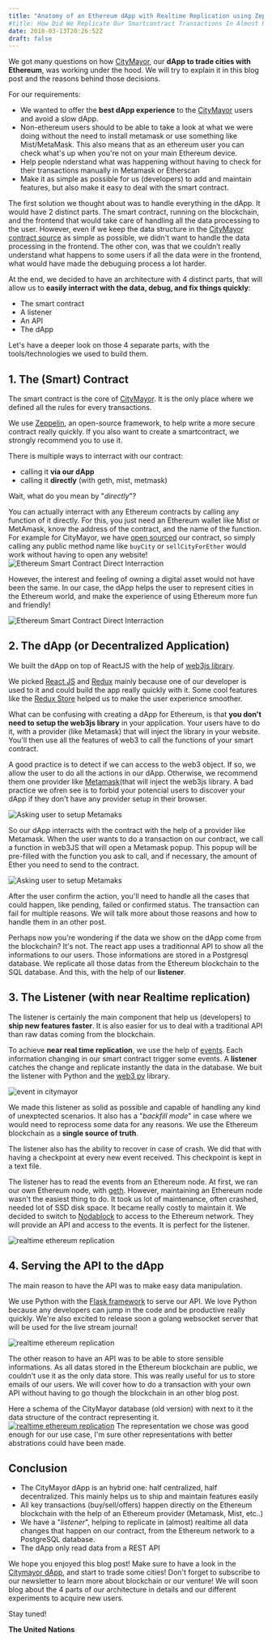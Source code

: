 ```yaml
---
title: "Anatomy of an Ethereum dApp with Realtime Replication using Zeppelin, Python, Postgresql, React and Geth"
#title: How Did We Replicate Our Smartcontract Transactions In Almost Realtime With Our Ethereum Node
date: 2018-03-13T20:26:52Z
draft: false
---
```


We got many questions on how [CityMayor](https://citymayor.co), our **dApp to trade cities with Ethereum**, was working under the hood. We will try to explain it in this blog post and the reasons behind those decisions.

For our requirements:

- We wanted to offer the **best dApp experience** to the [CityMayor](https://citymayor.co) users and avoid a slow dApp.
- Non-ethereum users should to be able to take a look at what we were doing without the need to install metamask or use something like Mist/MetaMask. This also means that as an ethereum user you can check what's up when you're not on your main Ethereum device.
- Help people nderstand what was happening without having to check for their transactions manually in Metamask or Etherscan
- Make it as simple as possible for us (developers) to add and maintain features, but also make it easy to deal with the smart contract.

The first solution we thought about was to handle everything in the dApp. It would have 2 distinct parts. The smart contract, running on the blockchain, and the frontend that would take care of handling all the data processing to the user. However, even if we keep the data structure in the [CityMayor contract source](https://etherscan.io/address/0x4bdde1e9fbaef2579dd63e2abbf0be445ab93f10#code) as simple as possible, we didn't want to handle the data processing in the frontend. The other con, was that we couldn’t really understand what happens to some users if all the data were in the frontend, what would have made the debuguing process a lot harder.

<!-- Need to find better transition -->
At the end, we decided to have an architecture with 4 distinct parts, that will allow us to **easily interract with the data, debug, and fix things quickly**:

- The smart contract
- A listener
- An API
- The dApp

Let's have a deeper look on those 4 separate parts, with the tools/technologies we used to build them.

## 1. The (Smart) Contract
The smart contract is the core of [CityMayor](https://citymayor.co). It is the only place where  we defined all the rules for every transactions.

We use [Zeppelin](https://github.com/OpenZeppelin/zeppelin-solidity), an open-source framework, to help write a more secure contract really quickly. If you also want to create a smartcontract, we strongly recommend you to use it. 

There is multiple ways to interract with our contract:

- calling it **via our dApp**
- calling it **directly** (with geth, mist, metmask)

Wait, what do you mean by "_directly_"? 

You can actually interract with any Ethereum contracts by calling any function of it directly. For this, you just need an Ethereum wallet like Mist or MetAmask, know the address of the contract, and the name of the function. For example for CityMayor, we have [open sourced]((https://etherscan.io/address/0x4bdde1e9fbaef2579dd63e2abbf0be445ab93f10#code)) our contract, so simply calling any public method name like `buyCity` or `sellCityForEther` would work without having to open any website!
![Ethereum Smart Contract Direct Interraction](/img/architecture/direct-interraction.png)


However, the interest and feeling of owning a digital asset would not have been the same. In our case, the dApp helps the user to represent cities in the Ethereum world, and make the experience of using Ethereum more fun and friendly!

![Ethereum Smart Contract Direct Interraction](/img/architecture/via-dapp-interraction.png)


## 2. The dApp (or Decentralized Application)
We built the dApp on top of ReactJS with the help of [web3js library](https://github.com/ethereum/web3.js/). 

We picked [React JS](https://reactjs.org/) and [Redux](https://redux.js.org/) mainly because one of our developer is used to it and could build the app really quickly with it. Some cool features like the [Redux Store](https://redux.js.org/api-reference/store) helped us to make the user experience smoother. 

<!-- The most challenging part of this choice was for the 2 others developers that were not really familiar with it to pick it up. An alternative would have been using [VueJS](https://vuejs.org/), but every developer has its own preference. -->


What can be confusing with creating a dApp for Ethereum, is that **you don't need to setup the web3js library** in your application. Your users have to do it, with a provider (like Metamask) that will inject the library in your website. You'll then use all the features of web3 to call the functions of your smart contract.

A good practice is to detect if we can access to the web3 object. If so, we allow the user to do all the actions in our dApp. Otherwise, we recommend them one provider like [Metamask](https://metamask.io)(that will inject the web3js library. A bad practice we ofren see is to forbid your potencial users to discover your dApp if they don't have any provider setup in their browser.

![Asking user to setup Metamaks](/img/architecture/asking-metamask.png)



So our dApp interracts with the contract with the help of a provider like Metamask. When the user wants to do a transaction on our contract, we call a function in web3JS that will open a Metamask popup. This popup will be pre-filled with the function you ask to call, and if necessary, the amount of Ether you need to send to the contract.

![Asking user to setup Metamaks](/img/architecture/daap-interractions.png)

After the user confirm the action, you'll need to handle all the cases that could happen, like pending, failed or confirmed status. The transaction can fail for multiple reasons. We will talk more about those reasons and how to handle them in an other post. 


Perhaps now you're wondering if the data we show on the dApp come from the blockchain? It's not. The react app uses a traditionnal API to show all the informations to our users. Those informations are stored in a Postgresql database. We replicate all those datas from the Ethereum blockchain to the SQL database. And this, with the help of our **listener**.

<!-- This choice was made to be able to do data manipulation easier, and have a reliable  -->


## 3. The Listener (with near Realtime replication)
The listener is certainly the main component that help us (developers) to **ship new features faster**. It is also easier for us to deal with a traditional API than raw datas coming from the blockchain. 

To achieve **near real time replication**, we use the help of [events](http://solidity.readthedocs.io/en/latest/contracts.html#events). Each information changing in our smart contract trigger some events. A **listener** catches the change and replicate instantly the data in the database. We buit the listener with Python and the [web3 py](https://github.com/ethereum/web3.py) library.

![event in citymayor](/img/architecture/event-triggered.png)

We made this listener as solid as possible and capable of handling any kind of unexptected scenarios. It also has a "_backfill mode_" in case where we would need to reprocess some data for any reasons. We use the Ethereum blockchain as a **single source of truth**.

The listener also has the ability to recover in case of crash. We did that with having a checkpoint at every new event received. This checkpoint is kept in a text file.

The listener has to read the events from an Ethereum node. At first, we ran our own Ethereum node, with <a href="https://github.com/ethereum/go-ethereum/">geth</a>. However, maintaining an Ethereum node wasn't the easiest thing to do. It took us lot of maintenance, often crashed, needed lot of SSD disk space. It became really costly to maintain it. We decided to switch to <a href="https://nodablock.com">Nodablock</a> to access to the Ethereum network. They will provide an API and access to the events. It is perfect for the listener.


![realtime ethereum replication](/img/architecture/listener.png)

## 4. Serving the API to the dApp

The main reason to have the API was to make easy data manipulation.

We use Python with the [Flask framework](http://flask.pocoo.org/) to serve our API. We love Python because any developers can jump in the code and be productive really quickly. We're also excited to release soon a golang websocket server that will be used for the live stream journal!

![realtime ethereum replication](/img/architecture/live-journal.png)

The other reason to have an API was to be able to store sensible informations. As all datas stored in the Ethereum blockchain are  public, we couldn't use it as the only data store. This was really useful for us to store emails of our users. We will cover how to do a transaction with your own API without having to go though the blockchain in an other blog post.

Here a schema of the CityMayor database (old version) with next to it the data structure of the contract representing it.
[![realtime ethereum replication](/img/architecture/bdd-diagram.png)](/img/architecture/bdd-diagram.png)
 The representation we chose was good enough for our use case, I'm sure other representations with better abstrations could have been made.


## Conclusion 
- The CityMayor dApp is an hybrid one: half centralized, half decentralized. This mainly helps us to ship and maintain features easily
- All key transactions (buy/sell/offers) happen directly on the Ethereum blockchain with the help of an Ethereum provider (Metamask, Mist, etc..)
- We have a "_listener_", helping to replicate in (almost) realtime all data changes that happen on our contract, from the Ethereum network to a PostgreSQL database. 
- The dApp only read data from a REST API


We hope you enjoyed this blog post! Make sure to have a look in the [Citymayor dApp](https://citymayor.co), and start to trade some cities! Don't forget to subscribe to our newsletter to learn more about blockchain or our venture! We will soon blog about the 4 parts of our architecture in details and our different experiments to acquire new users.

Stay tuned!

<i class="fas fa-university"></i> **The United Nations**